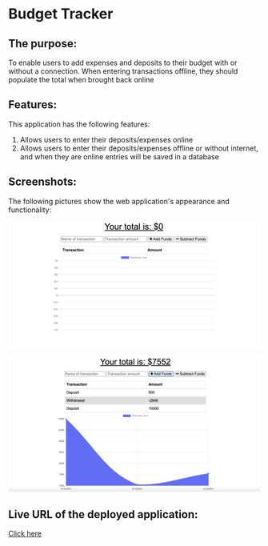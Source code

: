 # Budget Tracker


## The purpose:

To enable users to add expenses and deposits to their budget with or without a connection. When entering transactions offline, they should populate the total when brought back online

## Features:

This application has the following features:

1. Allows users to enter their deposits/expenses online
2. Allows users to enter their deposits/expenses offline or without internet, and when they are online entries will be saved in a database


## Screenshots:

The following pictures show the web application's appearance and functionality:

![home page of the application](public/img/home-page.png)

![page shows multiple transactions](public/img/transactions.png)


## Live URL of the deployed application:

[Click here]()
